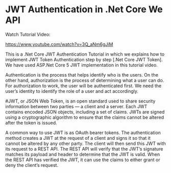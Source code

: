 # JWT Authentication in .Net Core We API

Watch Tutorial Video:

https://www.youtube.com/watch?v=3Q_aNm6gJiM

This is a .Net Core JWT Authentication Tutorial in which we explains how to implement JWT Token Authentication step by step [.Net Core JWT Token]. We have used ASP.Net Core 5 JWT implementation in this tutorial video.

Authentication is the process that helps identify who is the users. On the other hand, authorization is the process of determining what a user can do. For authorization to work, the user will be authenticated first. We need the user’s identity to identify the role of a user and act accordingly.

#JWT, or JSON Web Token, is an open standard used to share security information between two parties — a client and a server. Each JWT contains encoded JSON objects, including a set of claims. JWTs are signed using a cryptographic algorithm to ensure that the claims cannot be altered after the token is issued.

A common way to use JWT is as OAuth bearer tokens. The authentication method creates a JWT at the request of a client and signs it so that it cannot be altered by any other party. The client will then send this JWT with its request to a REST API. The REST API will verify that the JWT’s signature matches its payload and header to determine that the JWT is valid. When the REST API has verified the JWT, it can use the claims to either grant or deny the client’s request.
